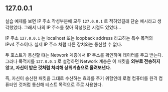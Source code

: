 ## 127.0.0.1

실습 예제를 보면 IP 주소 작성부분에 모두 ```127.0.0.1``` 로 적혀있길래 단순 예시라고 생각했었다. 그래서 나의 IP 주소를 찾아 작성했던 시절도 있었다...<br>

IP 주소 ```127.0.0.1``` 는 localhost 또는 loopback address 라고하는 특수 목적의 IPv4 주소이다. 실제 IP 주소 처럼 다른 장치와는 통신할 수 없다.<br>

두 호스트가 통신할 떄는 Network 계층에서 IP 주소를 확인하며 데이터를 주고 받는다. 그러나 목적지를 ```127.0.0.1``` 로 설정하면 Network 계층은 이 패킷을 **외부로 전송하지 않고, 자신이 받은 것처럼 처리해 상위계층으로 올려보낸다**.<br>

즉, 자신이 송신한 패킷을 그대로 수신하는 효과를 주기 위함인데 로컬 컴퓨터를 원격 컴퓨터인 것처럼 통신해 테스트 목적으로 주로 사용한다.

